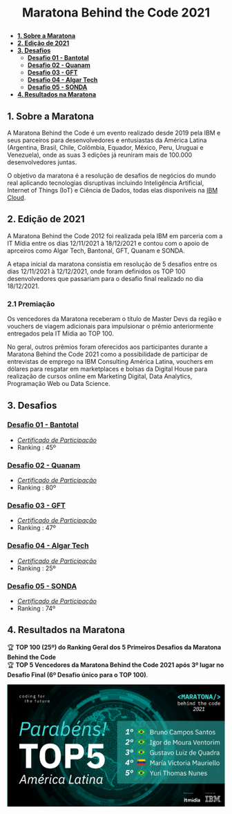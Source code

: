 # <p align='center'> **Maratona Behind the Code 2021**

  - [**1. Sobre a Maratona**](#1-sobre-a-maratona)
  - [**2. Edição de 2021**](#2-edição-de-2021)
  - [**3. Desafios**](#3-desafios)
    - [**Desafio 01 - Bantotal**](#desafio-01---bantotal)
    - [**Desafio 02 - Quanam**](#desafio-02---quanam)
    - [**Desafio 03 - GFT**](#desafio-03---gft)
    - [**Desafio 04 - Algar Tech**](#desafio-04---algar-tech)
    - [**Desafio 05 - SONDA**](#desafio-05---sonda)
  - [**4. Resultados na Maratona**](#4-resultados-na-maratona)

## **1. Sobre a Maratona**
A Maratona Behind the Code é um evento realizado desde 2019 pela IBM e seus parceiros para desenvolvedores e entusiastas da América Latina (Argentina, Brasil, Chile, Colômbia, Equador, México, Peru, Uruguai e Venezuela), onde as suas 3 edições já reuniram mais de 100.000 desenvolvedores juntas.

O objetivo da maratona é a resolução de desafios de negócios do mundo real aplicando tecnologias disruptivas incluindo Inteligência Artificial, Internet of Things (IoT) e Ciência de Dados, todas elas disponíveis na [IBM Cloud](https://cloud.ibm.com/).

## **2. Edição de 2021**
A Maratona Behind the Code 2012 foi realizada pela IBM em parceria com a IT Mídia entre os dias 12/11/2021 à 18/12/2021 e contou com o apoio de aprceiros como Algar Tech, Bantonal, GFT, Quanam e SONDA.

A etapa inicial da maratona consistia em resolução de 5 desafios entre os dias 12/11/2021 à 12/12/2021, onde foram definidos os TOP 100 desenvolvedores que passariam para o desafio final realizado no dia 18/12/2021.

### **2.1 Premiação**
Os vencedores da Maratona receberam o título de Master Devs da região e vouchers de viagem adicionais para impulsionar o prêmio anteriormente entregados pela IT Mídia ao TOP 100.

No geral, outros prêmios foram oferecidos aos participantes durante a Maratona Behind the Code 2021 como a possibilidade de participar de entrevistas de emprego na IBM Consulting América Latina, vouchers em dólares para resgatar em marketplaces e bolsas da Digital House para realização de cursos online em Marketing Digital, Data Analytics, Programação Web ou Data Science.

## **3. Desafios**
### **[Desafio 01 - Bantotal](Desafio01)**
- *[Certificado de Participação](certificados/Desafio01-Bantotal.pdf)*
- Ranking : 45º
### **[Desafio 02 - Quanam](Desafio02)**
- *[Certificado de Participação](certificados/Desafio02-Quanam.pdf)*
- Ranking : 80º
### **[Desafio 03 - GFT](Desafio03)**
- *[Certificado de Participação](certificados/Desafio03-GFT.pdf)*
- Ranking : 47º
### **[Desafio 04 - Algar Tech](Desafio04)**
- *[Certificado de Participação](certificados/Desafio04-AlgarTech.pdf)*
- Ranking : 25º
### **[Desafio 05 - SONDA](Desafio05)**
- *[Certificado de Participação](certificados/Desafio05-SONDA.pdf)*
- Ranking : 74º
## **4. Resultados na Maratona**
🏆 **TOP 100 (25º) do Ranking Geral dos 5 Primeiros Desafios da Maratona Behind the Code** <br>
🏆 **TOP 5 Vencedores da Maratona Behind the Code 2021 após 3º lugar no Desafio Final (6º Desafio único para o TOP 100)**.

<img src='certificados/TOP5-Desafio06.png'>
